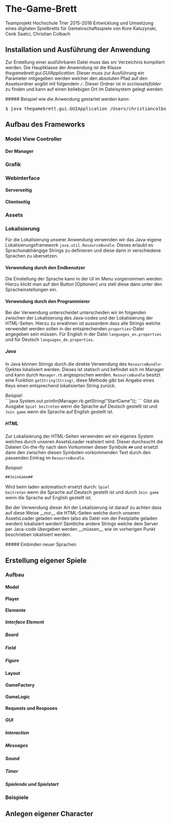 # The-Game-Brett
Teamprojekt Hochschule Trier 2015-2016
Entwicklung und Umsetzung eines digitalen Spielbretts für Gemeinschaftsspiele
von Kore Kaluzynski, Cenk Saatci, Christian Colbach

## Installation und Ausführung der Anwendung
<p>
Zur Erstellung einer ausführbaren Datei muss das <em>src</em> Verzeichnis kompiliert werden.
Die Hauptklasse der Anwendung ist die Klasse <em>thegamebrett.gui.GUIApplication</em>. Dieser muss zur Ausführung ein Parameter mitgegeben werden welcher den absoluten Pfad auf den Assetsordner angibt mit folgendem <code>/</code>. Dieser Ordner ist in <em>scr/assetsfolder</em> zu finden und kann auf einen beliebigen Ort im Dateisystem gelegt werden:
</p>
##### Beispiel wie die Anwendung gestartet werden kann:
<pre>
$ java thegamebrett.gui.GUIApplication /Users/christiancolbach/Documents/gamebrett/classes/assetsfolder/
</pre>

## Aufbau des Frameworks

### Model View Controller
#### Der Manager
### Grafik
### Webinterface
#### Serverseitig
#### Clientseitig
### Assets

### Lokalisierung
Für die Lokalisierung unserer Anwendung verwenden wir das Java-eigene Lokalisierungsframework <code>java.util.ResourceBundle</code>. Dieses erlaubt es Sprachunabhängige Strings zu definieren und diese dann in verschiedene Sprachen zu übersetzen.

#### Verwendung durch den Endbenutzer
Die Einstellung der Sprache kann in der UI im Menu vorgenommen werden. Hierzu klickt man auf den Button [Optionen] uns stell diese dann unter den Spracheinstellungen ein.

#### Verwendung durch den Programmierer
Bei der Verwendung unterscheidet unterscheiden wir im folgenden zwischen der Lokalisierung des Java-codes und der Lokalisierung der HTML-Seiten. Hierzu zu erwähnen ist ausserdem dass alle Strings welche verwendet werden sollen in der entsprechenden <code>properties</code>-Datei angegeben sein müssen. Für English in der Datei <code>languages_en.properties</code> und für Deutsch <code>languages_de.properties</code>.

##### Java
<p>
    In Java können Strings durch die direkte Verwendung des <code>ResourceBundle</code>-Ojektes lokalisiert werden. Dieses ist statisch und befindet sich im Manager und kann durch <code>Manager.rb</code> angesprochen werden. <code>ResourceBundle</code> besitzt eine Funktion <code>getString(String)</code>, diese Methode gibt bei Angabe eines Keys einen entsprechend lokalisierten String zurück.
</p>
<em>Beispiel:</em> <br>
```java
System.out.println(Manager.rb.getString("StartGame"));
```
Gibt als Ausgabe <code>Spiel beitreten</code> wenn die Sprache auf Deutsch gestellt ist und <code>Join game</code> wenn die Sprache auf English gestellt ist.

##### HTML
<p>
    Zur Lokalisierung der HTML-Seiten verwenden wir ein eigenes System welches durch unseren AssetsLoader realisiert wird. Dieser durchsucht die Dateien On-the-fly nach dem Vorkommen dieser Symbole <code>##</code> und ersetzt dann den zwischen diesen Symbolen vorkommenden Text durch den passenden Eintrag im <code>ResourceBundle</code>.
</p>
<em>Beispiel:</em>

```html
##JoinGame## 
```
Wird beim laden automatisch ersetzt durch: <code>Spiel beitreten</code> wenn die Sprache auf Deutsch gestellt ist und durch <code>Join game</code> wenn die Sprache auf English gestellt ist.

<p>
    Bei der Verwendung dieser Art der Lokalisierung ist darauf zu achten dass auf diese Weise __nur__ die HTML-Seiten welche durch unseren AssetsLoader geladen werden (also als Datei von der Festplatte geladen werden) lokalisiert werden! Sämtliche andere Strings welche dem Server per Java-code übergeben werden __müssen__ wie im vorherigen Punkt beschrieben lokalisiert werden.
</p>
##### Einbinden neuer Sprachen

## Erstellung eigener Spiele

### Aufbau
#### Model
#### Player
#### Elemente
##### Interface Element
##### Board
##### Field
##### Figure
#### Layout
#### GameFactory
#### GameLogic
#### Requests und Resposes
##### GUI
##### Interaction
##### Messages
##### Sound
##### Timer
##### Spielende und Spielstart
### Beispiele
## Anlegen eigener Character
